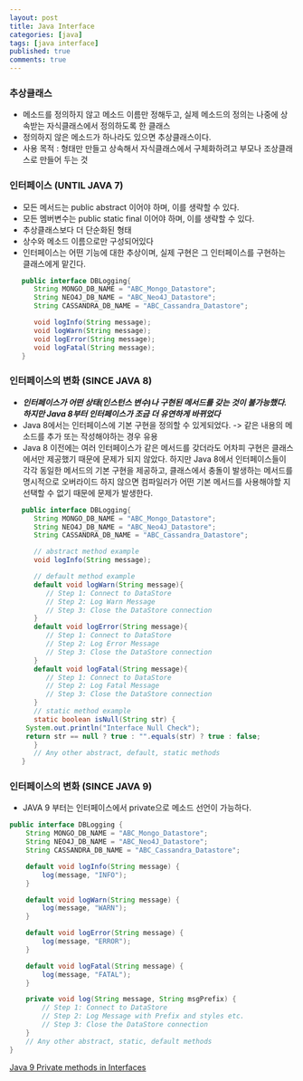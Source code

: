 ```yaml
---
layout: post
title: Java Interface
categories: [java]
tags: [java interface]
published: true
comments: true
---
```


### 추상클래스
- 메소드를 정의하지 않고 메소드 이름만 정해두고, 실제 메소드의 정의는 나중에 상속받는 자식클래스에서 정의하도록 한 클래스
- 정의하지 않은 메소드가 하나라도 있으면 추상클래스이다.
- 사용 목적 : 형태만 만들고 상속해서 자식클래스에서 구체화하려고 부모나 조상클래스로 만들어 두는 것

### 인터페이스 (UNTIL JAVA 7)
- 모든 메서드는 public abstract 이어야 하며, 이를 생략할 수 있다.
- 모든 멤버변수는 public static final 이어야 하며, 이를 생략할 수 있다.
- 추상클래스보다 더 단순화된 형태
- 상수와 메소드 이름으로만 구성되어있다
- 인터페이스는 어떤 기능에 대한 추상이며, 실제 구현은 그 인터페이스를 구현하는 클래스에게 맡긴다.

```java
   public interface DBLogging{
      String MONGO_DB_NAME = "ABC_Mongo_Datastore";
      String NEO4J_DB_NAME = "ABC_Neo4J_Datastore";
      String CASSANDRA_DB_NAME = "ABC_Cassandra_Datastore";

      void logInfo(String message);
      void logWarn(String message);
      void logError(String message);
      void logFatal(String message);
   }
```

### 인터페이스의 변화 (SINCE JAVA 8)
- ***인터페이스가 어떤 상태(인스턴스 변수)나 구현된 메서드를 갖는 것이 불가능했다. 하지만 Java 8부터 인터페이스가 조금 더 유연하게 바뀌었다***
- Java 8에서는 인터페이스에 기본 구현을 정의할 수 있게되었다. -> 같은 내용의 메소드를 추가 또는 작성해야하는 경우 유용
- Java 8 이전에는 여러 인터페이스가 같은 메서드를 갖더라도 어차피 구현은 클래스에서만 제공했기 때문에 문제가 되지 않았다. 
  하지만 Java 8에서 인터페이스들이 각각 동일한 메서드의 기본 구현을 제공하고, 
  클래스에서 충돌이 발생하는 메서드를 명시적으로 오버라이드 하지 않으면 컴파일러가 어떤 기본 메서드를 사용해야할 지 선택할 수 없기 때문에 문제가 발생한다.  

```java
   public interface DBLogging{
      String MONGO_DB_NAME = "ABC_Mongo_Datastore";
      String NEO4J_DB_NAME = "ABC_Neo4J_Datastore";
      String CASSANDRA_DB_NAME = "ABC_Cassandra_Datastore";

      // abstract method example
      void logInfo(String message);

      // default method example
      default void logWarn(String message){
         // Step 1: Connect to DataStore
         // Step 2: Log Warn Message
         // Step 3: Close the DataStore connection
      }
      default void logError(String message){
         // Step 1: Connect to DataStore
         // Step 2: Log Error Message
         // Step 3: Close the DataStore connection
      }
      default void logFatal(String message){
         // Step 1: Connect to DataStore
         // Step 2: Log Fatal Message
         // Step 3: Close the DataStore connection  
      }
      // static method example
      static boolean isNull(String str) {
	System.out.println("Interface Null Check");
	return str == null ? true : "".equals(str) ? true : false;
      }
      // Any other abstract, default, static methods
   }
```


### 인터페이스의 변화 (SINCE JAVA 9)
- JAVA 9 부터는 인터페이스에서 private으로 메소드 선언이 가능하다.

```java
public interface DBLogging {
	String MONGO_DB_NAME = "ABC_Mongo_Datastore";
	String NEO4J_DB_NAME = "ABC_Neo4J_Datastore";
	String CASSANDRA_DB_NAME = "ABC_Cassandra_Datastore";

	default void logInfo(String message) {
		log(message, "INFO");
	}

	default void logWarn(String message) {
		log(message, "WARN");
	}

	default void logError(String message) {
		log(message, "ERROR");
	}

	default void logFatal(String message) {
		log(message, "FATAL");
	}

	private void log(String message, String msgPrefix) {
		// Step 1: Connect to DataStore
		// Step 2: Log Message with Prefix and styles etc.
		// Step 3: Close the DataStore connection
	}
	// Any other abstract, static, default methods
}
```

[Java 9 Private methods in Interfaces](https://www.journaldev.com/12850/java-9-private-methods-interfaces)
